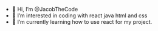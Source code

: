 - 👋 Hi, I’m @JacobTheCode
- 👀 I’m interested in coding with react java html and css
- 🌱 I’m currently learning how to use react for my project.
